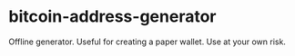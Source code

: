 # bitcoin-address-generator

Offline generator. Useful for creating a paper wallet. Use at your own risk.